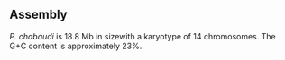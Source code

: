 Assembly
--------

*P. chabaudi* is 18.8 Mb in sizewith a karyotype of 14 chromosomes. The
G+C content is approximately 23%.
